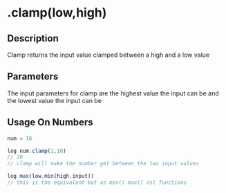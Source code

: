 # .clamp(low,high)

## Description

Clamp returns the input value clamped between a high and a low value

## Parameters

The input parameters for clamp are the highest value the input can be and the lowest value the input can be

## Usage On Numbers

```javascript
num = 16

log num.clamp(1,10)
// 10
// clamp will make the number get between the two input values

log max(low,min(high,input))
// this is the equivalent but as min() max() osl functions
```
